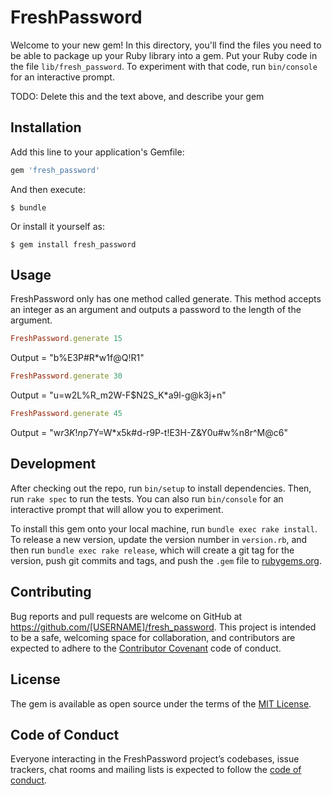 # FreshPassword

Welcome to your new gem! In this directory, you'll find the files you need to be able to package up your Ruby library into a gem. Put your Ruby code in the file `lib/fresh_password`. To experiment with that code, run `bin/console` for an interactive prompt.

TODO: Delete this and the text above, and describe your gem

## Installation

Add this line to your application's Gemfile:

```ruby
gem 'fresh_password'
```

And then execute:

    $ bundle

Or install it yourself as:

    $ gem install fresh_password

## Usage

FreshPassword only has one method called generate. This method accepts an integer as an argument and outputs a password to the length of the argument.

```ruby
FreshPassword.generate 15
```
Output = "b%E3P#R*w1f@Q!R1"

```ruby
FreshPassword.generate 30
```
Output = "u=w2L%R_m2W-F$N2S_K*a9l-g@k3j+n"

```ruby
FreshPassword.generate 45
```
Output = "w$r3K!n$p7Y=W*x5k#d-r9P-t!E3H-Z&Y0u#w%n8r^M@c6"

## Development

After checking out the repo, run `bin/setup` to install dependencies. Then, run `rake spec` to run the tests. You can also run `bin/console` for an interactive prompt that will allow you to experiment.

To install this gem onto your local machine, run `bundle exec rake install`. To release a new version, update the version number in `version.rb`, and then run `bundle exec rake release`, which will create a git tag for the version, push git commits and tags, and push the `.gem` file to [rubygems.org](https://rubygems.org).

## Contributing

Bug reports and pull requests are welcome on GitHub at https://github.com/[USERNAME]/fresh_password. This project is intended to be a safe, welcoming space for collaboration, and contributors are expected to adhere to the [Contributor Covenant](http://contributor-covenant.org) code of conduct.

## License

The gem is available as open source under the terms of the [MIT License](https://opensource.org/licenses/MIT).

## Code of Conduct

Everyone interacting in the FreshPassword project’s codebases, issue trackers, chat rooms and mailing lists is expected to follow the [code of conduct](https://github.com/[USERNAME]/fresh_password/blob/master/CODE_OF_CONDUCT.md).
